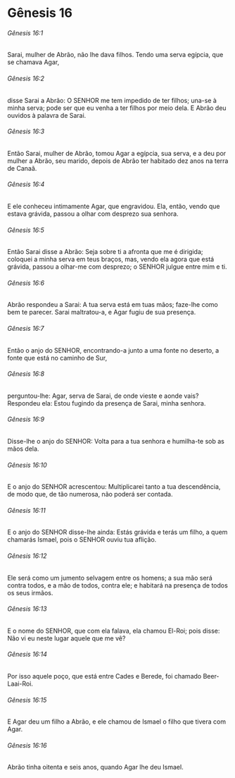 # Gênesis 16

###### Gênesis 16:1

Sarai, mulher de Abrão, não lhe dava filhos. Tendo uma serva egípcia, que se chamava Agar,

###### Gênesis 16:2

disse Sarai a Abrão: O SENHOR me tem impedido de ter filhos; una-se à minha serva; pode ser que eu venha a ter filhos por meio dela. E Abrão deu ouvidos à palavra de Sarai.

###### Gênesis 16:3

Então Sarai, mulher de Abrão, tomou Agar a egípcia, sua serva, e a deu por mulher a Abrão, seu marido, depois de Abrão ter habitado dez anos na terra de Canaã.

###### Gênesis 16:4

E ele conheceu intimamente Agar, que engravidou. Ela, então, vendo que estava grávida, passou a olhar com desprezo sua senhora.

###### Gênesis 16:5

Então Sarai disse a Abrão: Seja sobre ti a afronta que me é dirigida; coloquei a minha serva em teus braços, mas, vendo ela agora que está grávida, passou a olhar-me com desprezo; o SENHOR julgue entre mim e ti.

###### Gênesis 16:6

Abrão respondeu a Sarai: A tua serva está em tuas mãos; faze-lhe como bem te parecer. Sarai maltratou-a, e Agar fugiu de sua presença.

###### Gênesis 16:7

Então o anjo do SENHOR, encontrando-a junto a uma fonte no deserto, a fonte que está no caminho de Sur,

###### Gênesis 16:8

perguntou-lhe: Agar, serva de Sarai, de onde vieste e aonde vais? Respondeu ela: Estou fugindo da presença de Sarai, minha senhora.

###### Gênesis 16:9

Disse-lhe o anjo do SENHOR: Volta para a tua senhora e humilha-te sob as mãos dela.

###### Gênesis 16:10

E o anjo do SENHOR acrescentou: Multiplicarei tanto a tua descendência, de modo que, de tão numerosa, não poderá ser contada.

###### Gênesis 16:11

E o anjo do SENHOR disse-lhe ainda: Estás grávida e terás um filho, a quem chamarás Ismael, pois o SENHOR ouviu tua aflição.

###### Gênesis 16:12

Ele será como um jumento selvagem entre os homens; a sua mão será contra todos, e a mão de todos, contra ele; e habitará na presença de todos os seus irmãos.

###### Gênesis 16:13

E o nome do SENHOR, que com ela falava, ela chamou El-Roi; pois disse: Não vi eu neste lugar aquele que me vê?

###### Gênesis 16:14

Por isso aquele poço, que está entre Cades e Berede, foi chamado Beer-Laai-Roi.

###### Gênesis 16:15

E Agar deu um filho a Abrão, e ele chamou de Ismael o filho que tivera com Agar.

###### Gênesis 16:16

Abrão tinha oitenta e seis anos, quando Agar lhe deu Ismael.

